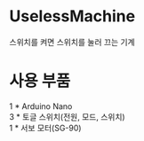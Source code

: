 # UselessMachine
스위치를 켜면 스위치를 눌러 끄는 기계<br>

# 사용 부품
1 * Arduino Nano<br>
3 * 토글 스위치(전원, 모드, 스위치)<br>
1 * 서보 모터(SG-90)<br>
